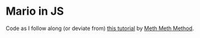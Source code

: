 # Mario in JS

Code as I follow along (or deviate from) [this tutorial](https://www.youtube.com/playlist?list=PLS8HfBXv9ZWWe8zXrViYbIM2Hhylx8DZx) by [Meth Meth Method](https://www.youtube.com/channel/UC8A0M0eDttdB11MHxX58vXQ).